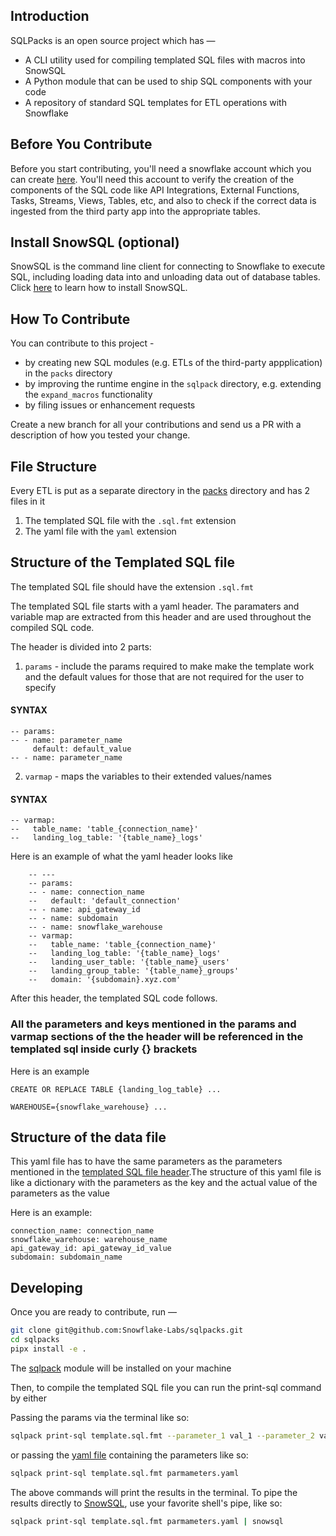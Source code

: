 Introduction
---

SQLPacks is an open source project which has —

 - A CLI utility used for compiling templated SQL files with macros into SnowSQL  
 - A Python module that can be used to ship SQL components with your code
 - A repository of standard SQL templates for ETL operations with Snowflake 

Before You Contribute
---

Before you start contributing, you'll need a snowflake account which you can create [here](https://signup.snowflake.com). You'll need this account to verify the creation of the components of the SQL code like API Integrations, External Functions, Tasks, Streams, Views, Tables, etc, and also to check if the correct data is ingested from the third party app into the appropriate tables.

Install SnowSQL (optional)
---

SnowSQL is the command line client for connecting to Snowflake to execute SQL, including loading data into and unloading data out of database tables. Click [here](https://docs.snowflake.com/en/user-guide/snowsql-install-config.html) to learn how to install SnowSQL.

How To Contribute
---

You can contribute to this project -

- by creating new SQL modules (e.g. ETLs of the third-party appplication) in the `packs` directory
- by improving the runtime engine in the `sqlpack` directory, e.g. extending the `expand_macros` functionality
- by filing issues or enhancement requests

Create a new branch for all your contributions and send us a PR with a description of how you tested your change.

File Structure
---

Every ETL is put as a separate directory in the [packs](packs) directory and has 2 files in it

1. The templated SQL file with the ``.sql.fmt`` extension
2. The yaml file with the ``yaml`` extension

Structure of the Templated SQL file
---

The templated SQL file should have the extension `.sql.fmt`

The templated SQL file starts with a yaml header. The paramaters and variable map are extracted from this header and are used throughout the compiled SQL code.

The header is divided into 2 parts:

1. `params` - include the params required to make make the template work and the default values for those that are not required for the user to specify
#### SYNTAX
    -- params:
    -- - name: parameter_name
         default: default_value
    -- - name: parameter_name   

2. `varmap` - maps the variables to their extended values/names
#### SYNTAX
    -- varmap:
    --   table_name: 'table_{connection_name}'
    --   landing_log_table: '{table_name}_logs'

Here is an example of what the yaml header looks like
```
    -- ---
    -- params:
    -- - name: connection_name
    --   default: 'default_connection'
    -- - name: api_gateway_id
    -- - name: subdomain
    -- - name: snowflake_warehouse
    -- varmap:
    --   table_name: 'table_{connection_name}'
    --   landing_log_table: '{table_name}_logs'
    --   landing_user_table: '{table_name}_users'
    --   landing_group_table: '{table_name}_groups'
    --   domain: '{subdomain}.xyz.com'
```

After this header, the templated SQL code follows.

### All the parameters and keys mentioned in the params and varmap sections of the the header will be referenced in the templated sql inside curly {} brackets 

Here is an example 

~~~
CREATE OR REPLACE TABLE {landing_log_table} ...

WAREHOUSE={snowflake_warehouse} ...
~~~

Structure of the data file
---
This yaml file has to have the same parameters as the parameters mentioned in the [templated SQL file header](#Structure-of-the-Templated-SQL-file).The structure of this yaml file is like a dictionary with the parameters as the key and the actual value of the parameters as the value

Here is an example:

~~~
connection_name: connection_name
snowflake_warehouse: warehouse_name
api_gateway_id: api_gateway_id_value
subdomain: subdomain_name
~~~

Developing
---

Once you are ready to contribute, run —

```zsh
git clone git@github.com:Snowflake-Labs/sqlpacks.git
cd sqlpacks
pipx install -e .
```

The [sqlpack](https://pypi.org/project/sqlpack) module will be installed on your machine 

Then, to compile the templated SQL file you can run the print-sql command by either

Passing the params via the terminal like so:

```zsh
sqlpack print-sql template.sql.fmt --parameter_1 val_1 --parameter_2 val_2
```

or passing the [yaml file](#Structure-of-the-yaml-file) containing the parameters like so:

```zsh
sqlpack print-sql template.sql.fmt parmameters.yaml
```

The above commands will print the results in the terminal. To pipe the results directly to [SnowSQL](#Install-SnowSQL), use your favorite shell's pipe, like so:

```zsh
sqlpack print-sql template.sql.fmt parmameters.yaml | snowsql
```
